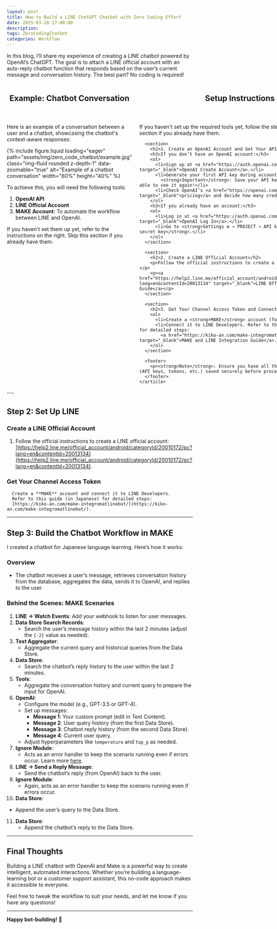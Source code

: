 ```yaml
---
layout: post
title: How to Build a LINE ChatGPT Chatbot with Zero Coding Effort
date: 2025-03-20 17:00:00
description: 
tags: ZeroCodingChatbot
categories: Workflow 
---
```


In this blog, I’ll share my experience of creating a LINE chatbot powered by OpenAI’s ChatGPT. The goal is to attach a LINE official account with an auto-reply chatbot function that responds based on the user’s current message and conversation history. The best part? No coding is required!

<div class="container" style="display: flex; gap: 20px;">
  <!-- Left Column: Image and Description -->
  <section class="left-column" style="flex: 1;">
    <header>
      <h2>Example: Chatbot Conversation</h2>
    </header>
    <article>
      <p>Here is an example of a conversation between a user and a chatbot, showcasing the chatbot's context-aware responses:</p>
      {% include figure.liquid 
         loading="eager" 
         path="assets/img/zero_code_chatbot/example.jpg"
         class="img-fluid rounded z-depth-1" 
         data-zoomable="true" 
         alt="Example of a chatbot conversation"
         width="60%"
         height="40%"
      %}
      <p>To achieve this, you will need the following tools:</p>
      <ol>
        <li><strong>OpenAI API</strong></li>
        <li><strong>LINE Official Account</strong></li>
        <li><strong>MAKE Account</strong>: To automate the workflow between LINE and OpenAI.</li>
      </ol>
      <p>If you haven't set them up yet, refer to the instructions on the right. Skip this section if you already have them.</p>
    </article>
  </section>

  <!-- Right Column: Setup Instructions -->
  <aside class="right-column" style="flex: 1;">
    <header>
      <h1>Setup Instructions</h1>
    </header>
    <article>
      <p>If you haven't set up the required tools yet, follow the steps below. Skip this section if you already have them.</p>

      <section>
        <h2>1. Create an OpenAI Account and Get Your API Key</h2>
        <h3>If you don’t have an OpenAI account:</h3>
        <ol>
          <li>Sign up at <a href="https://auth.openai.com/create-account" target="_blank">OpenAI Create Account</a>.</li>
          <li>Generate your first API key during account creation or later.
            <strong>Important</strong>: Save your API key locally. You won’t be able to see it again!</li>
          <li>Check OpenAI’s <a href="https://openai.com/pricing" target="_blank">pricing</a> and decide how many credits to purchase.</li>
        </ol>
        <h3>If you already have an account:</h3>
        <ol>
          <li>Log in at <a href="https://auth.openai.com/log-in" target="_blank">OpenAI Log In</a>.</li>
          <li>Go to <strong>Settings ⚙️ → PROJECT → API keys → + Create new secret key</strong>.</li>
        </ol>
      </section>

      <section>
        <h2>2. Create a LINE Official Account</h2>
        <p>Follow the official instructions to create a LINE Official Account:</p>
        <p><a href="https://help2.line.me/official_account/android/categoryId/20010172/pc?lang=en&contentId=20013134" target="_blank">LINE Official Account Setup Guide</a></p>
      </section>

      <section>
        <h2>3. Get Your Channel Access Token and Connect to MAKE</h2>
        <ol>
          <li>Create a <strong>MAKE</strong> account (formerly Integromat).</li>
          <li>Connect it to LINE Developers. Refer to this guide (in Japanese) for detailed steps:
            <a href="https://kiko-an.com/make-integromatlinebot/" target="_blank">MAKE and LINE Integration Guide</a>.</li>
        </ol>
      </section>

      <footer>
        <p><strong>Note</strong>: Ensure you have all the required credentials (API keys, tokens, etc.) saved securely before proceeding.</p>
      </footer>
    </article>
  </aside>
</div>
   ---

   ## Step 2: Set Up LINE

   ### Create a LINE Official Account
   1. Follow the official instructions to create a LINE official account:  
      [https://help2.line.me/official_account/android/categoryId/20010172/pc?lang=en&contentId=20013134](https://help2.line.me/official_account/android/categoryId/20010172/pc?lang=en&contentId=20013134).

   ### Get Your Channel Access Token
      Create a **MAKE** account and connect it to LINE Developers.
      Refer to this guide (in Japanese) for detailed steps:  
      [https://kiko-an.com/make-integromatlinebot/](https://kiko-an.com/make-integromatlinebot/).


  </div>
</div>


---

## Step 3: Build the Chatbot Workflow in MAKE

I created a chatbot for Japanese language learning. Here’s how it works:

### Overview
- The chatbot receives a user’s message, retrieves conversation history from the database, aggregates the data, sends it to OpenAI, and replies to the user.

### Behind the Scenes: MAKE Scenarios

1. **LINE → Watch Events**: Add your webhook to listen for user messages.
2. **Data Store Search Records**:
   - Search the user’s message history within the last 2 minutes (adjust the `{-2}` value as needed).
3. **Text Aggregator**:
   - Aggregate the current query and historical queries from the Data Store.
4. **Data Store**:
   - Search the chatbot’s reply history to the user within the last 2 minutes.
5. **Tools**:
   - Aggregate the conversation history and current query to prepare the input for OpenAI.
6. **OpenAI**:
   - Configure the model (e.g., GPT-3.5 or GPT-4).
   - Set up messages:
     - **Message 1**: Your custom prompt (edit in Text Content).
     - **Message 2**: User query history (from the first Data Store).
     - **Message 3**: Chatbot reply history (from the second Data Store).
     - **Message 4**: Current user query.
   - Adjust hyperparameters like `temperature` and `top_p` as needed.
7. **Ignore Module**:
   - Acts as an error handler to keep the scenario running even if errors occur. Learn more [here](https://www.make.com/en/help/errors/error-handlers/ignore-error-handler).
8. **LINE → Send a Reply Message**:
   - Send the chatbot’s reply (from OpenAI) back to the user.
9. **Ignore Module**:
   - Again, acts as an error handler to keep the scenario running even if errors occur. 
10. **Data Store**:
   - Append the user’s query to the Data Store.
11. **Data Store**:
    - Append the chatbot’s reply to the Data Store.

---

## Final Thoughts
Building a LINE chatbot with OpenAI and Make is a powerful way to create intelligent, automated interactions. Whether you’re building a language-learning bot or a customer support assistant, this no-code approach makes it accessible to everyone.

Feel free to tweak the workflow to suit your needs, and let me know if you have any questions!

---

**Happy bot-building!** 🚀